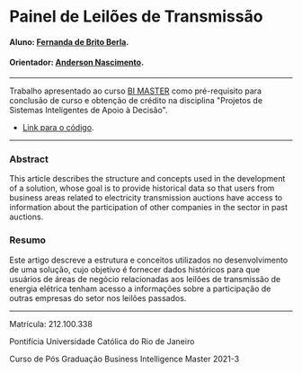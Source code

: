# Painel de Leilões de Transmissão


#### Aluno: [Fernanda de Brito Berla](https://github.com/feberla).
#### Orientador: [Anderson Nascimento](https://github.com/insightds).

---

Trabalho apresentado ao curso [BI MASTER](https://ica.puc-rio.ai/bi-master) como pré-requisito para conclusão de curso e obtenção de crédito na disciplina "Projetos de Sistemas Inteligentes de Apoio à Decisão".


- [Link para o código](https://github.com/feberla/bi_master). <!-- caso não aplicável, remover esta linha -->

---
### Abstract

This article describes the structure and concepts used in the 
development of a solution, whose goal is to provide historical data so that users 
from business areas related to electricity transmission auctions have access to 
information about the participation of other companies in the sector in past 
auctions.


### Resumo

<!-- trocar o texto abaixo pelo resumo do trabalho -->
Este artigo descreve a estrutura e conceitos utilizados no 
desenvolvimento de uma solução, cujo objetivo é fornecer dados históricos para 
que usuários de áreas de negócio relacionadas aos leilões de transmissão de 
energia elétrica tenham acesso a informações sobre a participação de outras 
empresas do setor nos leilões passados.

---

Matrícula: 212.100.338

Pontifícia Universidade Católica do Rio de Janeiro

Curso de Pós Graduação Business Intelligence Master 2021-3
